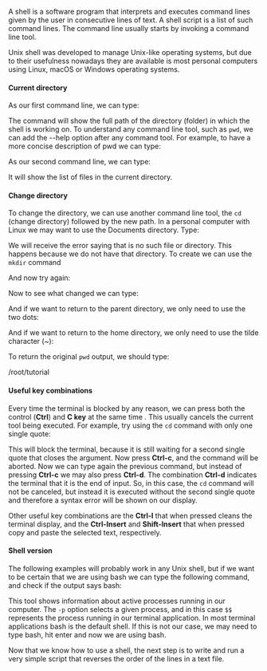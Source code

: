 <script>
import Execute from "$components/Execute.svelte";
</script>

A shell is a software program that interprets and executes command lines
given by the user in consecutive lines of text. A shell script is a list of such
command lines. The command line usually starts by invoking a command
line tool.

Unix shell was developed to manage Unix-like operating systems, but due to their usefulness nowadays they are available is most personal computers using Linux, macOS or Windows operating systems.

#### Current directory

As our first command line, we can type:

<Execute command="pwd" />

The command will show the full path of the directory (folder) in which the shell is working on.
To understand any command line tool, such as `pwd`, we can 
add the --help option after any command tool. For example, 
to have a more concise description of pwd we can type:

<Execute command="pwd --help" /> 

As our second command line, we can type:

<Execute command="ls" />

It will show the list of files in the current directory.

#### Change directory

To change the directory, we can use another command line tool, the `cd`
(change directory) followed by the new path. In a personal computer with Linux we may want to use the Documents directory. Type:

<Execute command="cd Documents" /> 

We will receive the error saying that is no such file or directory.
This happens because we do not have that directory. 
To create we can use the `mkdir` command 

<Execute command="mkdir Documents" /> 

And now try again:

<Execute command="cd Documents" /> 

Now to see what changed we can type:

<Execute command="pwd" /> 

And if we want to return to the parent directory, we only need to use the
two dots:

<Execute command="cd .." /> 

And if we want to return to the home directory, we only need to use the
tilde character (~):

<Execute command="cd ~" /> 

To return the original `pwd` output, we should type:

<Execute command="cd /root/tutorial" />

/root/tutorial

#### Useful key combinations

Every time the terminal is blocked by any reason, we can press both the
control (**Ctrl**) and **C key** at the same time . This usually cancels the current
tool being executed. For example, try using the `cd` command with only one
single quote:

<Execute command="cd '" /> 

This will block the terminal, because it is still waiting for a second single
quote that closes the argument. Now press **Ctrl-c**, and the command will be
aborted. Now we can type again the previous command, but instead of pressing
**Ctrl-c** we may also press **Ctrl-d**. The combination **Ctrl-d** indicates the terminal that it is the end of input. So, in this case, the `cd` command will not
be canceled, but instead it is executed without the second single quote and
therefore a syntax error will be shown on our display.

Other useful key combinations are the **Ctrl-l** that when pressed cleans the
terminal display,  and the **Ctrl-Insert** and **Shift-Insert** that when pressed
copy and paste the selected text, respectively.

#### Shell version
The following examples will probably work in any Unix shell, but if we want
to be certain that we are using bash we can type the following command,
and check if the output says bash:

<Execute command="ps -p $$" />

This tool shows information about active processes running in our computer. The `-p` option selects a given process, and in this case `$$` represents the process running in our terminal application. In most terminal applications bash is the default shell. If this is not our case, we may need to type bash, hit enter and now we are using bash.

Now that we know how to use a shell, the next step is to write and run a very simple script that reverses the order of the lines in a text file.
